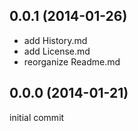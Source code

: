 ## 0.0.1 (2014-01-26)

  - add History.md
  - add License.md
  - reorganize Readme.md

## 0.0.0 (2014-01-21)

initial commit